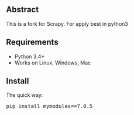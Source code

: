 <h2>Abstract</h2>
This is a fork for Scrapy. For apply best in python3

<h2>Requirements</h2>

<ul>
<li>Python 3.4+</li>
<li>Works on Linux, Windows, Mac</li>
</ul>

<h2>Install</h2>

<p>The quick way:</p>
<pre>pip install mymodules==7.0.5</pre>